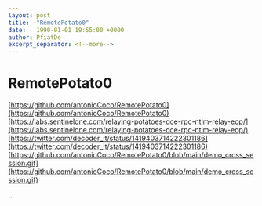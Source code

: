 ```yaml
---
layout: post
title:  "RemotePotato0"
date:   1990-01-01 19:55:00 +0000
author: PfiatDe
excerpt_separator: <!--more-->
---
```


# RemotePotato0
[https://github.com/antonioCoco/RemotePotato0](https://github.com/antonioCoco/RemotePotato0)
[https://labs.sentinelone.com/relaying-potatoes-dce-rpc-ntlm-relay-eop/](https://labs.sentinelone.com/relaying-potatoes-dce-rpc-ntlm-relay-eop/)
[https://twitter.com/decoder_it/status/1419403714222301186](https://twitter.com/decoder_it/status/1419403714222301186)
[https://github.com/antonioCoco/RemotePotato0/blob/main/demo_cross_session.gif](https://github.com/antonioCoco/RemotePotato0/blob/main/demo_cross_session.gif)

...
<!--more-->
